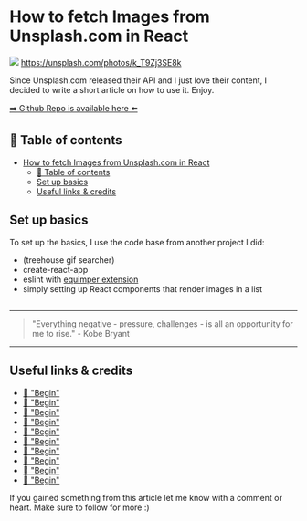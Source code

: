 # How to fetch Images from Unsplash.com in React
[<img src="https://images.unsplash.com/photo-1497493292307-31c376b6e479?dpr=2&auto=format&fit=crop&w=1199&h=799&q=80&cs=tinysrgb&crop=&bg=">](
https://unsplash.com/photos/k_T9Zj3SE8k)
https://unsplash.com/photos/k_T9Zj3SE8k

Since Unsplash.com released their API and I just love their content, I decided to write a short article on how to use it. Enjoy.

[➡️ Github Repo is available here ⬅️](https://github.com/DDCreationStudios/RESTAPIIntro)


## 📄 Table of contents


<!-- toc orderedList:0 depthFrom:1 depthTo:6 -->

* [How to fetch Images from Unsplash.com in React](#how-to-fetch-images-from-unsplashcom-in-react)
  * [📄 Table of contents](#table-of-contents)
  * [Set up basics](#set-up-basics)
  * [Useful links & credits](#useful-links-credits)

<!-- tocstop -->

## Set up basics

To set up the basics, I use the code base from another project I did:

- (treehouse gif searcher)
- create-react-app
- eslint with [equimper extension](https://github.com/EQuimper/eslint-config-equimper)
- simply setting up React components that render images in a list

##





---
>"Everything negative - pressure, challenges - is all an opportunity for me to rise." - Kobe Bryant
---

##

## Useful links & credits
- [📄 "Begin"](afgafgadgads)
- [📄 "Begin"](afgafgadgads)
- [📄 "Begin"](afgafgadgads)
- [📄 "Begin"](afgafgadgads)
- [📄 "Begin"](afgafgadgads)
- [📄 "Begin"](afgafgadgads)
- [📄 "Begin"](afgafgadgads)
- [📄 "Begin"](afgafgadgads)
- [📄 "Begin"](afgafgadgads)
- [📄 "Begin"](afgafgadgads)



If you gained something from this article let me know with a comment or heart. Make sure to follow for more :)


<!-- Written by Daniel Deutsch (deudan1010@gmail.com) -->
